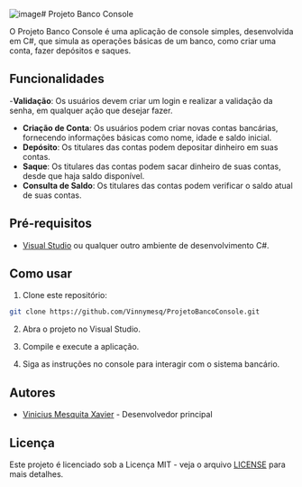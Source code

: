 ![image](https://github.com/Vinnymesq/ProjetoBancoConsole/assets/110075377/9845fcef-d3ba-4642-bd8b-96063e315e9b)# Projeto Banco Console

O Projeto Banco Console é uma aplicação de console simples, desenvolvida em C#, que simula as operações básicas de um banco, como criar uma conta, fazer depósitos e saques.

## Funcionalidades

-**Validação**: Os usuários devem criar um login e realizar a validação da senha, em qualquer ação que desejar fazer.
- **Criação de Conta**: Os usuários podem criar novas contas bancárias, fornecendo informações básicas como nome, idade e saldo inicial.
- **Depósito**: Os titulares das contas podem depositar dinheiro em suas contas.
- **Saque**: Os titulares das contas podem sacar dinheiro de suas contas, desde que haja saldo disponível.
- **Consulta de Saldo**: Os titulares das contas podem verificar o saldo atual de suas contas.

## Pré-requisitos

- [Visual Studio](https://visualstudio.microsoft.com/pt-br/) ou qualquer outro ambiente de desenvolvimento C#.

## Como usar

1. Clone este repositório:

```bash
git clone https://github.com/Vinnymesq/ProjetoBancoConsole.git
```

2. Abra o projeto no Visual Studio.

3. Compile e execute a aplicação.

4. Siga as instruções no console para interagir com o sistema bancário.



## Autores

- [Vinicius Mesquita Xavier](github.com/Vinnymesq) - Desenvolvedor principal

## Licença

Este projeto é licenciado sob a Licença MIT - veja o arquivo [LICENSE](LICENSE) para mais detalhes.
